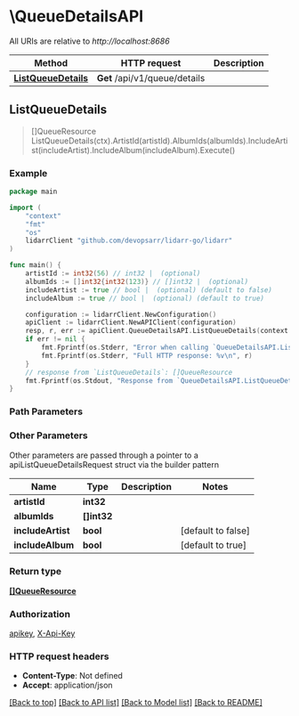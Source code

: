 # \QueueDetailsAPI

All URIs are relative to *http://localhost:8686*

Method | HTTP request | Description
------------- | ------------- | -------------
[**ListQueueDetails**](QueueDetailsAPI.md#ListQueueDetails) | **Get** /api/v1/queue/details | 



## ListQueueDetails

> []QueueResource ListQueueDetails(ctx).ArtistId(artistId).AlbumIds(albumIds).IncludeArtist(includeArtist).IncludeAlbum(includeAlbum).Execute()



### Example

```go
package main

import (
	"context"
	"fmt"
	"os"
	lidarrClient "github.com/devopsarr/lidarr-go/lidarr"
)

func main() {
	artistId := int32(56) // int32 |  (optional)
	albumIds := []int32{int32(123)} // []int32 |  (optional)
	includeArtist := true // bool |  (optional) (default to false)
	includeAlbum := true // bool |  (optional) (default to true)

	configuration := lidarrClient.NewConfiguration()
	apiClient := lidarrClient.NewAPIClient(configuration)
	resp, r, err := apiClient.QueueDetailsAPI.ListQueueDetails(context.Background()).ArtistId(artistId).AlbumIds(albumIds).IncludeArtist(includeArtist).IncludeAlbum(includeAlbum).Execute()
	if err != nil {
		fmt.Fprintf(os.Stderr, "Error when calling `QueueDetailsAPI.ListQueueDetails``: %v\n", err)
		fmt.Fprintf(os.Stderr, "Full HTTP response: %v\n", r)
	}
	// response from `ListQueueDetails`: []QueueResource
	fmt.Fprintf(os.Stdout, "Response from `QueueDetailsAPI.ListQueueDetails`: %v\n", resp)
}
```

### Path Parameters



### Other Parameters

Other parameters are passed through a pointer to a apiListQueueDetailsRequest struct via the builder pattern


Name | Type | Description  | Notes
------------- | ------------- | ------------- | -------------
 **artistId** | **int32** |  | 
 **albumIds** | **[]int32** |  | 
 **includeArtist** | **bool** |  | [default to false]
 **includeAlbum** | **bool** |  | [default to true]

### Return type

[**[]QueueResource**](QueueResource.md)

### Authorization

[apikey](../README.md#apikey), [X-Api-Key](../README.md#X-Api-Key)

### HTTP request headers

- **Content-Type**: Not defined
- **Accept**: application/json

[[Back to top]](#) [[Back to API list]](../README.md#documentation-for-api-endpoints)
[[Back to Model list]](../README.md#documentation-for-models)
[[Back to README]](../README.md)

